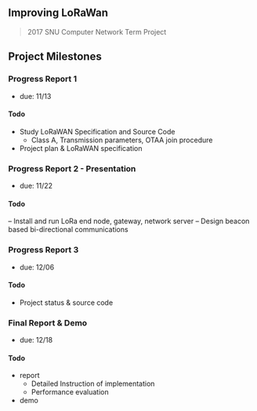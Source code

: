 Improving LoRaWan
---

> 2017 SNU Computer Network Term Project

## Project Milestones

### Progress Report 1

- due: 11/13

#### Todo

- Study LoRaWAN Specification and Source Code
  * Class A, Transmission parameters, OTAA join procedure
- Project plan & LoRaWAN specification

### Progress Report 2 - Presentation

- due: 11/22

#### Todo

– Install and run LoRa end node, gateway, network server
– Design beacon based bi-directional communications

### Progress Report 3

- due: 12/06

#### Todo

- Project status & source code

### Final Report & Demo

- due: 12/18

#### Todo

- report
  * Detailed Instruction of implementation
  * Performance evaluation
- demo

